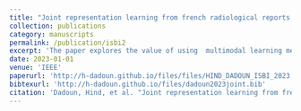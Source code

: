 ```yaml
---
title: "Joint representation learning from french radiological reports and ultrasound images"
collection: publications
category: manuscripts
permalink: /publication/isbi2
excerpt: 'The paper explores the value of using  multimodal learning method as an initialization for anomaly detection in abdominal ultrasound images. The method efficiently learns visual concepts from radiological reports using natural language supervision and constrastive learning.'
date: 2023-01-01
venue: 'IEEE'
paperurl: 'http://h-dadoun.github.io/files/files/HIND_DADOUN_ISBI_2023.pdf'
bibtexurl: 'http://h-dadoun.github.io/files/dadoun2023joint.bib'
citation: 'Dadoun, Hind, et al. "Joint representation learning from french radiological reports and ultrasound images." 2023 IEEE 20th International Symposium on Biomedical Imaging (ISBI). IEEE, 2023.'
---
```

